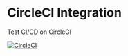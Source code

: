 # CircleCI Integration

Test CI/CD on CircleCI

[![CircleCI](https://circleci.com/gh/krishnaxv/circle-ci.svg?style=svg)](https://circleci.com/gh/krishnaxv/circle-ci)
